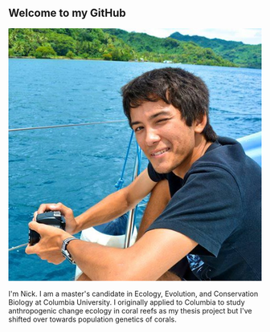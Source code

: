 ## Welcome to my GitHub

![alt text](https://raw.githubusercontent.com/mistergroot/mistergroot.github.io/master/11427867_379917348878006_7770431829075985342_n.jpg "Description goes here")

I'm Nick. I am a master's candidate in Ecology, Evolution, and Conservation Biology at Columbia University. I originally applied to Columbia to study anthropogenic change ecology in coral reefs as my thesis project but I've shifted over towards population genetics of corals.

